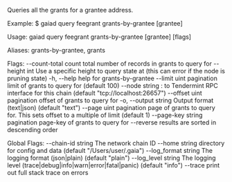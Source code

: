 Queries all the grants for a grantee address.

Example:
$ gaiad query feegrant grants-by-grantee [grantee]

Usage:
  gaiad query feegrant grants-by-grantee [grantee] [flags]

Aliases:
  grants-by-grantee, grants

Flags:
      --count-total       count total number of records in grants to query for
      --height int        Use a specific height to query state at (this can error if the node is pruning state)
  -h, --help              help for grants-by-grantee
      --limit uint        pagination limit of grants to query for (default 100)
      --node string       <host>:<port> to Tendermint RPC interface for this chain (default "tcp://localhost:26657")
      --offset uint       pagination offset of grants to query for
  -o, --output string     Output format (text|json) (default "text")
      --page uint         pagination page of grants to query for. This sets offset to a multiple of limit (default 1)
      --page-key string   pagination page-key of grants to query for
      --reverse           results are sorted in descending order

Global Flags:
      --chain-id string     The network chain ID
      --home string         directory for config and data (default "/Users/user/.gaia")
      --log_format string   The logging format (json|plain) (default "plain")
      --log_level string    The logging level (trace|debug|info|warn|error|fatal|panic) (default "info")
      --trace               print out full stack trace on errors
